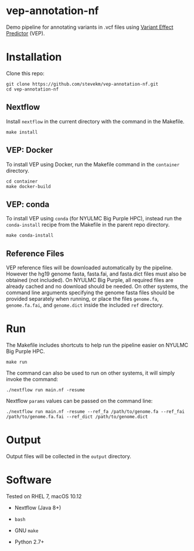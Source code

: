 # vep-annotation-nf

Demo pipeline for annotating variants in .vcf files using [Variant Effect Predictor](https://useast.ensembl.org/info/docs/tools/vep/index.html) (VEP).

# Installation

Clone this repo:

```
git clone https://github.com/stevekm/vep-annotation-nf.git
cd vep-annotation-nf
```

## Nextflow

Install `nextflow` in the current directory with the command in the Makefile.

```
make install
```

## VEP: Docker

To install VEP using Docker, run the Makefile command in the `container` directory.

```
cd container
make docker-build
```

## VEP: conda

To install VEP using `conda` (for NYULMC Big Purple HPC), instead run the `conda-install` recipe from the Makefile in the parent repo directory.

```
make conda-install
```

## Reference Files

VEP reference files will be downloaded automatically by the pipeline. However the hg19 genome fasta, fasta.fai, and fasta.dict files must also be obtained (not included). On NYULMC Big Purple, all required files are already cached and no download should be needed. On other systems, the command line arguments specifying the genome fasta files should be provided separately when running, or place the files `genome.fa`, `genome.fa.fai`, and `genome.dict` inside the included `ref` directory.

# Run

The Makefile includes shortcuts to help run the pipeline easier on NYULMC Big Purple HPC.

```
make run
```

The command can also be used to run on other systems, it will simply invoke the command:

```
./nextflow run main.nf -resume
```

Nextflow `params` values can be passed on the command line:

```
./nextflow run main.nf -resume --ref_fa /path/to/genome.fa --ref_fai /path/to/genome.fa.fai --ref_dict /path/to/genome.dict
```

# Output

Output files will be collected in the `output` directory.

# Software

Tested on RHEL 7, macOS 10.12

- Nextflow (Java 8+)

- `bash`

- GNU `make`

- Python 2.7+
